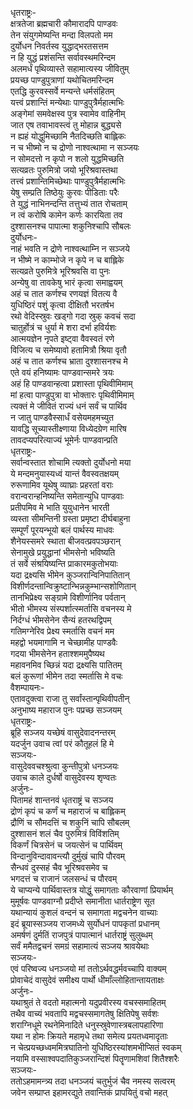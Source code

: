 धृतराष्ट्रः-  
क्षत्रतेजा ब्रह्मचारी कौमारादपि पाण्डवः  
तेन संयुगमेष्यन्ति मन्दा विलपतो मम  
दुर्योधन निवर्तस्व युद्धाद्भरतसत्तम  
न हि युद्धं प्रशंसन्ति सर्वावस्थमरिन्दम  
अलमर्धं पृथिव्यास्ते सहामात्यस्य जीवितुम्  
प्रयच्छ पाण्डुपुत्राणां यथोचितमरिन्दम  
एतद्धि कुरवस्सर्वे मन्यन्ते धर्मसंहितम्  
यत्त्वं प्रशान्तिं मन्येथाः पाण्डुपुत्रैर्महात्मभिः  
अङ्गेमां समवेक्षस्व पुत्र स्वामेव वाहिनीम्  
जात एष तवाभावस्त्वं तु मोहान्न बुद्ध्यसे  
न ह्यहं योद्धुमिच्छामि नैतदिच्छति बाह्लिकः  
न च भीष्मो न च द्रोणो नाश्वत्थामा न सञ्जयः  
न सोमदत्तो न कृपो न शलो युद्धमिच्छति  
सत्यव्रतः पुरुमित्रो जयो भूरिश्रवास्तथा  
तत्त्वं प्रशान्तिमिच्छेथाः पाण्डुपुत्रैर्महात्मभिः  
येषु सम्प्रति तिष्ठेयुः कुरवः पीडिताः परैः  
ते युद्धं नाभिनन्दन्ति तत्तुभ्यं तात रोचताम्  
न त्वं करोषि कामेन कर्णः कारयिता तव  
दुश्शासनश्च पापात्मा शकुनिश्चापि सौबलः  
दुर्योधनः-  
नाहं भवति न द्रोणे नाश्वत्थाम्नि न सञ्जये  
न भीष्मे न काम्भोजे न कृपे न च बाह्लिके  
सत्यव्रते पुरुमित्रे भूरिश्रवसि वा पुनः  
अन्येषु वा तावकेषु भारं कृत्वा समाह्वयम्  
अहं च तात कर्णश्च रणयज्ञं वितत्य वै  
युधिष्ठिरं पशुं कृत्वा दीक्षितौ भरतर्षभ  
रथो वेदिस्स्रुवः खड्गो गदा स्रुक् कवचं सदा  
चातुर्होत्रं च धुर्या मे शरा दर्भा हविर्यशः  
आत्मयज्ञेन नृपते इष्ट्वा वैवस्वतं रणे  
विजित्य च समेष्यावो हतामित्रौ श्रिया वृतौ  
अहं च तात कर्णश्च भ्राता दुश्शासनश्च मे  
एते वयं हनिष्यामः पाण्डवान्समरे त्रयः  
अहं हि पाण्डवान्हत्वा प्रशास्ता पृथिवीमिमाम्  
मां हत्वा पाण्डुपुत्रा वा भोक्तारः पृथिवीमिमाम्  
त्यक्तं मे जीवितं राज्यं धनं सर्वं च पार्थिव  
न जातु पाण्डवैस्सार्धं वसेयमहमच्युत  
यावद्धि सूच्यास्तीक्ष्णाया विध्येदग्रेण मारिष  
तावदप्यपरित्याज्यं भूमेर्नः पाण्डवान्प्रति  
धृतराष्ट्रः-  
सर्वान्वस्तात शोचामि त्यक्तो दुर्योधनो मया  
ये मन्दमनुयास्यध्वं यान्तं वैवस्वतक्षयम्  
रुरूणामिव यूथेषु व्याघ्राः प्रहरतां वराः  
वरान्वरान्हनिष्यन्ति समेतान्युधि पाण्डवाः  
प्रतीपमिव मे भाति युयुधानेन भारती  
व्यस्ता सीमन्तिनी ग्रस्ता प्रमृष्टा दीर्घबाहुना  
सम्पूर्णं पूरयन्भूयो बलं पार्थस्य माधवः  
शैनेयस्समरे स्थाता बीजवत्प्रवपञ्छरान्  
सेनामुखे प्रयुद्धानां भीमसेनो भविष्यति  
तं सर्वे संश्रयिष्यन्ति प्राकारमकुतोभयाः  
यदा द्रक्ष्यसि भीमेन कुञ्जरान्विनिपातितान्  
विशीर्णदन्तान्विक्रुष्टान्भिन्नकुम्भान्सशोणितान्  
तानभिप्रेक्ष्य सङ्ग्रामे विशीर्णानिव पर्वतान्  
भीतो भीमस्य संस्पर्शात्स्मर्तासि वचनस्य मे  
निर्दग्धं भीमसेनेन सैन्यं हतरथद्विपम्  
गतिमग्नेरिव प्रेक्ष्य स्मर्तासि वचनं मम  
महद्वो भयमागामि न चेच्छामीह पाण्डवैः  
गदया भीमसेनेन हताश्शममुपैष्यथ  
महावनमिव च्छिन्नं यदा द्रक्ष्यसि पातितम्  
बलं कुरूणां भीमेन तदा स्मर्तासि मे वचः  
वैशम्पायनः-  
एतावदुक्त्वा राजा तु सर्वांस्तान्पृथिवीपतीन्  
अनुभाष्य महाराज पुनः पप्रच्छ सञ्जयम्  
धृतराष्ट्रः-  
ब्रूहि सञ्जय यच्छेषं वासुदेवादनन्तरम्  
यदर्जुन उवाच त्वां परं कौतूहलं हि मे  
सञ्जयः-  
वासुदेववचश्श्रुत्वा कुन्तीपुत्रो धनञ्जयः  
उवाच काले दुर्धर्षो वासुदेवस्य शृण्वतः  
अर्जुनः-  
पितामहं शान्तनवं धृतराष्ट्रं च सञ्जय  
द्रोणं कृपं च कर्णं च महाराजं च बाह्लिकम्  
द्रौणिं च सौमदत्तिं च शकुनिं चापि सौबलम्  
दुश्शासनं शलं चैव पुरुमित्रं विविंशतिम्  
विकर्णं चित्रसेनं च जयत्सेनं च पार्थिवम्  
विन्दानुविन्दावावन्त्यौ दुर्मुखं चापि पौरवम्  
सैन्धवं दुस्सहं चैव भूरिश्रवसमेव च  
भगदत्तं च राजानं जलसन्धं च पौरवम्  
ये चाप्यन्ये पार्थिवास्तत्र योद्धुं समागताः कौरवाणां प्रियार्थम्  
मुमूर्षवः पाण्डवाग्नौ प्रदीप्ते समानीता धार्तराष्ट्रेण सूत  
यथान्यायं कुशलं वन्दनं च समागता मद्वचनेन वाच्याः  
इदं ब्रूयास्सञ्जय राजमध्ये सुर्योधनं पापकृतां प्रधानम्  
अमर्षणं दुर्मतिं राजपुत्रं पापात्मानं धार्तराष्ट्रं सुलुब्धम्  
सर्वं ममैतद्वचनं समग्रं सहामात्यं सञ्जय श्रावयेथाः  
सञ्जयः-  
एवं परिष्वज्य धनञ्जयो मां ततोऽर्थवद्धर्मवच्चापि वाक्यम्  
प्रोवाचेदं वासुदेवं समीक्ष्य पार्थो धीमाँल्लोहितान्तायताक्षः  
अर्जुनः-  
यथाश्रुतं ते वदतो महात्मनो यदुप्रवीरस्य वचस्समाहितम्  
तथैव वाच्यं भवतापि मद्वचस्समागतेषु क्षितिपेषु सर्वशः  
शराग्निधूमे रथनेमिनादिते धनुस्स्रुवेणास्त्रबलापहारिणा  
यथा न होमः क्रियते महामृधे तथा समेत्य प्रयतध्वमादृताः  
न चेत्प्रयच्छध्वममित्रघातिनो युधिष्ठिरस्यांशमभीप्सितं स्वकम्  
नयामि वस्साश्वपदातिकुञ्जरान्दिशं पितॄणामशिवां शितैश्शरैः  
सञ्जयः-  
ततोऽहमामन्त्र्य तदा धनञ्जयं चतुर्भुजं चैव नमस्य सत्वरम्  
जवेन सम्प्राप्त इहामरद्युते तवान्तिकं प्रापयितुं वचो महत्  
